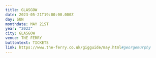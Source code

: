 ```yaml
---
title: GLASGOW
date: 2023-05-21T19:00:00.000Z
day: SUN
monthdate: MAY 21ST
year: "2023"
city: GLASGOW
venue: THE FERRY
buttontext: TICKETS
link: https://www.the-ferry.co.uk/gigguide/may.html#georgemurphy
---
```

